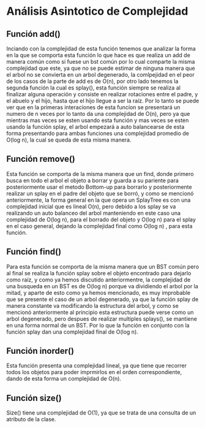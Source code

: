# Análisis Asintotico de Complejidad
## Función add()
Inciando con la complejidad de esta función tenemos que analizar la forma en la que se comporta esta función lo que hace es que realiza un add de manera común como si fuese un bst común por lo cual comparte la misma complejidad que este, ya que no se puede estimar de ninguna manera que el arbol no se convierta en un arbol degenerado, la comlpejidad en el peor de los casos de la parte de add es de O(n), por otro lado tenemos la segunda función la cual es splay(), esta función siempre se realiza al finalizar alguna operación y consiste en realizar rotaciones entre el padre, y el abuelo y el hijo, hasta que el hijo llegue a ser la raíz. Por lo tanto se puede ver que en la primeras interaciones de esta funcíon se presentará un numero de n veces por lo tanto da una complejidad de O(n), pero ya que mientras mas veces se esten usando esta función y mas veces se esten usando la función splay, el arbol empezará a auto balancearse de esta forma presentando para ambas funciones una complejidad promedio de O(log n), la cual se queda de esta misma manera.

## Función remove()
Esta función se comporta de la misma manera que un find, donde primero busca en todo el arbol el objeto a borrar y guarda a su pariente para posteriormente usar el metodo Bottom-up para borrarlo y posteriormente realizar un splay en el padre del objeto que se borró, y como se mencionó anteriormente, la forma general en la que opera un SplayTree es con una complejidad inicial que es lineal O(n), pero debido a los splay se va realizando un auto balanceo del arbol manteniendo en este caso una complejidad de O(log n), para el borrado del objeto y O(log n) para el splay en el caso general, dejando la complejidad final como O(log n) , para esta función.

## Función find()
Para esta función se comporta de la misma manera que un BST común pero al final se realiza la función splay sobre el objeto encontrado para dejarlo como raíz, y como ya hemos discutido anteriormentre, la complejidad de una busqueda en un BST es de O(log n) porque va dividiendo el arbol por la mitad, y aparte de esto como ya hemos mencionado, es muy improbable que se presente el caso de un arbol degenerado, ya que la función splay de manera constante va modificando la estructura del arbol, y como se mencionó anteriormente al principio esta estructura puede verse como un arbol degenerado, pero despues de realizar multiples splays(), se mantiene en una forma normal de un BST. Por lo que la función en conjunto con la función splay dan una complejidad final de O(log n). 

## Función inorder()
Esta función presenta una complejidad lineal, ya que tiene que recorrer todos los objetos para poder imprmirlos en el orden correspondiente, dando de esta forma un complejidad de O(n).

## Función size()
Size() tiene una complejidad de O(1), ya que se trata de una consulta de un atributo de la clase.
